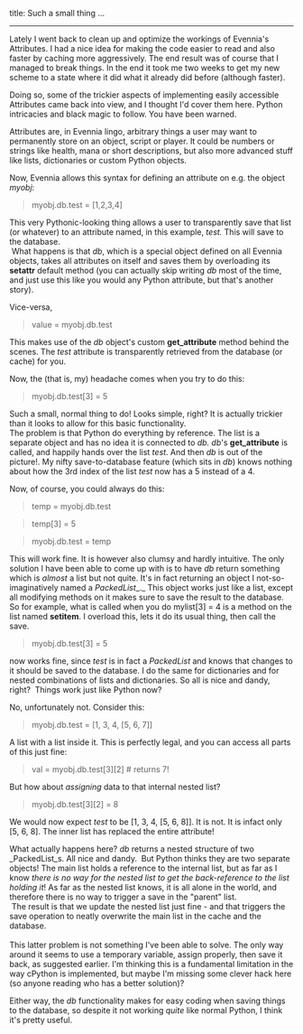 title: Such a small thing ...

--- 


Lately I went back to clean up and optimize the workings of Evennia's Attributes. I had a nice idea for making the code easier to read and also faster by caching more aggressively. The end result was of course that I managed to break things. In the end it took me two weeks to get my new scheme to a state where it did what it already did before (although faster).  
  
Doing so, some of the trickier aspects of implementing easily accessible Attributes came back into view, and I thought I'd cover them here. Python intricacies and black magic to follow. You have been warned.   
  
Attributes are, in Evennia lingo, arbitrary things a user may want to permanently store on an object, script or player. It could be numbers or strings like health, mana or short descriptions, but also more advanced stuff like lists, dictionaries or custom Python objects.  
  
Now, Evennia allows this syntax for defining an attribute on e.g. the object _myobj_:  

> myobj.db.test = [1,2,3,4]

This very Pythonic-looking thing allows a user to transparently save that list (or whatever) to an attribute named, in this example, _test._ This will save to the database.  
 What happens is that _db_, which is a special object defined on all Evennia objects, takes all attributes on itself and saves them by overloading its __setattr__ default method (you can actually skip writing _db_ most of the time, and just use this like you would any Python attribute, but that's another story).  
  
Vice-versa,  

> value = myobj.db.test

This makes use of the _db_ object's custom __get_attribute__ method behind the scenes. The _test_ attribute is transparently retrieved from the database (or cache) for you.  
  
Now, the (that is, my) headache comes when you try to do this:  

> myobj.db.test[3] = 5

Such a small, normal thing to do! Looks simple, right? It is actually trickier than it looks to allow for this basic functionality.  
The problem is that Python do everything by reference. The list is a separate object and has no idea it is connected to _db._ _db_'s __get_attribute__ is called, and happily hands over the list _test_. And then _db_ is out of the picture!. My nifty save-to-database feature (which sits in _db_) knows nothing about how the 3rd index of the list _test_ now has a 5 instead of a 4.  
  
Now, of course, you could always do this:  

> temp = myobj.db.test

> temp[3] = 5

> myobj.db.test = temp

This will work fine. It is however also clumsy and hardly intuitive. The only solution I have been able to come up with is to have _db_ return something which is _almost_ a list but not quite. It's in fact returning an object I not-so-imaginatively named a _PackedList__._ This object works just like a list, except all modifying methods on it makes sure to save the result to the database. So for example, what is called when you do mylist[3] = 4 is a method on the list named __setitem__. I overload this, lets it do its usual thing, then call the save.  

> myobj.db.test[3] = 5

now works fine, since _test_ is in fact a _PackedList_ and knows that changes to it should be saved to the database. I do the same for dictionaries and for nested combinations of lists and dictionaries. So all is nice and dandy, right?  Things work just like Python now?  
  
No, unfortunately not. Consider this:  

> myobj.db.test = [1, 3, 4, [5, 6, 7]]

A list with a list inside it. This is perfectly legal, and you can access all parts of this just fine:  

> val = myobj.db.test[3][2] # returns 7!

But how about _assigning_ data to that internal nested list?  

> myobj.db.test[3][2] = 8

We would now expect _test_ to be [1, 3, 4, [5, 6, 8]]. It is not. It is infact only [5, 6, 8]. The inner list has replaced the entire attribute!   
  
What actually happens here? _db_ returns a nested structure of two _PackedList_s. All nice and dandy.  But Python thinks they are two separate objects! The main list holds a reference to the internal list, but as far as I know _there is no way for the nested list to get the back-reference to the list holding it_! As far as the nested list knows, it is all alone in the world, and therefore there is no way to trigger a save in the "parent" list.  
 The result is that we update the nested list just fine - and that triggers the save operation to neatly overwrite the main list in the cache and the database.  
   
This latter problem is not something I've been able to solve. The only way around it seems to use a temporary variable, assign properly, then save it back, as suggested earlier. I'm thinking this is a fundamental limitation in the way cPython is implemented, but maybe I'm missing some clever hack here (so anyone reading who has a better solution)?  
  
Either way, the _db_ functionality makes for easy coding when saving things to the database, so despite it not working _quite_ like normal Python, I think it's pretty useful.